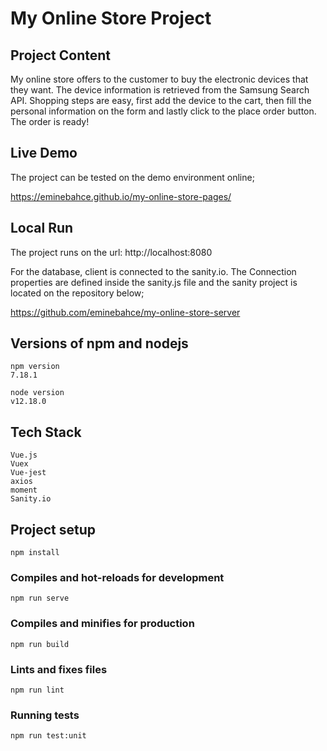 # My Online Store Project

## Project Content

My online store offers to the customer to buy the electronic devices that they want. The device information is retrieved from the Samsung Search API. Shopping steps are easy, first add the device to the cart, then fill the personal information on the form and lastly click to the place order button. The order is ready!

## Live Demo

The project can be tested on the demo environment online;

https://eminebahce.github.io/my-online-store-pages/

## Local Run

The project runs on the url: http://localhost:8080

For the database, client is connected to the sanity.io. The Connection properties are defined inside the sanity.js file and the sanity project is located on the repository below;

https://github.com/eminebahce/my-online-store-server


## Versions of npm and nodejs

```
npm version
7.18.1

node version
v12.18.0
```
## Tech Stack

```
Vue.js
Vuex
Vue-jest
axios
moment
Sanity.io
```

## Project setup
```
npm install
```

### Compiles and hot-reloads for development
```
npm run serve
```

### Compiles and minifies for production
```
npm run build
```

### Lints and fixes files
```
npm run lint
```

### Running tests
```
npm run test:unit
```